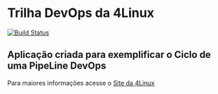 # Trilha DevOps da 4Linux

<!-- Altere a Flag abaixo com sua URL do Travis -->
[![Build Status](https://travis-ci.org/cbrfp/DevOpsLab-HelloWorld.svg?branch=master)](https://travis-ci.org/cbrfp/DevOpsLab-HelloWorld)

## Aplicação criada para exemplificar o Ciclo de uma PipeLine DevOps


Para maiores informações acesse o [Site da 4Linux](https://www.4linux.com.br/cursos/devops)
